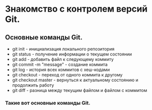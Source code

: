 # Знакомство с контролем версий Git.

## Основные команды Git.

* git init - инициализация локального репозитория
* git status - получение информации о текущем состоянии
* git add - добавить файл к следующему коммиту
* git commit -m "message" - создание коммита
* git log - история всех коммитов с хеш-кодами
* git checkout - переход от одного коммита к другому
* git checkout master - вернуться к актуальному состоянию и продолжить работу
* git diff - разница между текущим файлом и файлом с коммитом

### Такие вот основные команды Git.